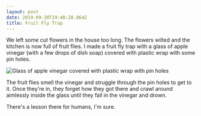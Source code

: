 ```yaml
---
layout: post
date: 2019-09-30T19:48:28.864Z
title: Fruit Fly Trap
---
```

We left some cut flowers in the house too long. The flowers wilted and the kitchen is now full of fruit flies. I made a fruit fly trap with a glass of apple vinegar (with a few drops of dish soap) covered with plastic wrap with some pin holes.

![Glass of apple vinegar covered with plastic wrap with pin holes](/assets/fruitflytrap.jpg "Fruit Fly Trap")

The fruit flies smell the vinegar and struggle through the pin holes to get to it. Once they're in, they forget how they got there and crawl around aimlessly inside the glass until they fall in the vinegar and drown.

There's a lesson there for humans, I'm sure.
